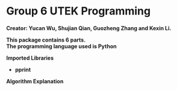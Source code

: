<h1>Group 6 UTEK Programming</h1>
<h4>Creator: Yucan Wu, Shujian Qian, Guozheng Zhang and Kexin Li.</h4****__****>
<p>This package contains 6 parts. <br /> The programming language used is Python</p>

<strong>Imported Libraries</strong>
<ul>
<li>pprint</li>

</ul>

<strong>Algorithm Explanation</strong>


